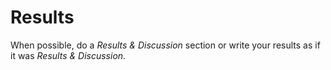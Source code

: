 # Results

When possible, do a _Results & Discussion_ section or write your results as if it was _Results & Discussion_.

